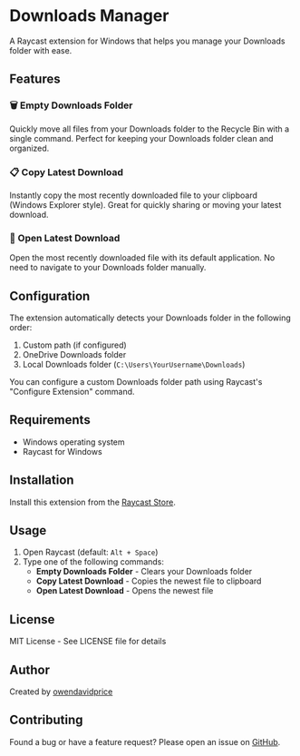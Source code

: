 # Downloads Manager

A Raycast extension for Windows that helps you manage your Downloads folder with ease.

## Features

### 🗑️ Empty Downloads Folder
Quickly move all files from your Downloads folder to the Recycle Bin with a single command. Perfect for keeping your Downloads folder clean and organized.

### 📋 Copy Latest Download
Instantly copy the most recently downloaded file to your clipboard (Windows Explorer style). Great for quickly sharing or moving your latest download.

### 📂 Open Latest Download
Open the most recently downloaded file with its default application. No need to navigate to your Downloads folder manually.

## Configuration

The extension automatically detects your Downloads folder in the following order:
1. Custom path (if configured)
2. OneDrive Downloads folder
3. Local Downloads folder (`C:\Users\YourUsername\Downloads`)

You can configure a custom Downloads folder path using Raycast's "Configure Extension" command.

## Requirements

- Windows operating system
- Raycast for Windows

## Installation

Install this extension from the [Raycast Store](https://raycast.com/store).

## Usage

1. Open Raycast (default: `Alt + Space`)
2. Type one of the following commands:
   - **Empty Downloads Folder** - Clears your Downloads folder
   - **Copy Latest Download** - Copies the newest file to clipboard
   - **Open Latest Download** - Opens the newest file

## License

MIT License - See LICENSE file for details

## Author

Created by [owendavidprice](https://github.com/owendavidprice)

## Contributing

Found a bug or have a feature request? Please open an issue on [GitHub](https://github.com/owendavidprice/Raycast-windows-empty-downloads).

